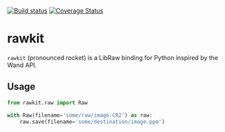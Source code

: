 [![Build status](https://api.travis-ci.org/photoshell/rawkit.svg?branch=master)](https://travis-ci.org/photoshell/rawkit)
[![Coverage Status](https://coveralls.io/repos/photoshell/rawkit/badge.svg)](https://coveralls.io/r/photoshell/rawkit)

# rawkit

`rawkit` (pronounced rocket) is a LibRaw binding for Python inspired by the Wand API.

## Usage

```python
from rawkit.raw import Raw

with Raw(filename='some/raw/image.CR2') as raw:
	raw.save(filename='some/destination/image.ppm')
```
